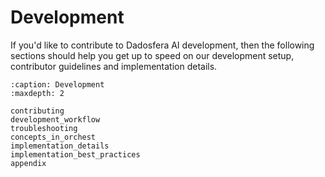 # Development

If you'd like to contribute to Dadosfera AI development, then the following sections should help you get
up to speed on our development setup, contributor guidelines and implementation details.

```{toctree}
:caption: Development
:maxdepth: 2

contributing
development_workflow
troubleshooting
concepts_in_orchest
implementation_details
implementation_best_practices
appendix
```
